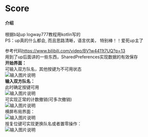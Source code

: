 # Score

#### 介绍
根据b站up logway777教程用kotlin写的  
PS：up真的什么都会, 而且思路清晰，语言优美， 特别棒！！爱死up主了  

参考代码<https://www.bilibili.com/video/BV1w4411t7UQ?p=13>  
用到了up后面讲的一些东西，SharedPreferences实现数据的有效保存  
**开始界面：**  
可输入双方队名，其他按键为不可用状态  
![输入图片说明](https://images.gitee.com/uploads/images/2020/0626/210306_232c210a_7548047.png "屏幕截图.png")  
**输入双方队名：**  
此时确定按键可用  
![输入图片说明](https://images.gitee.com/uploads/images/2020/0626/210340_ed9a0506_7548047.png "屏幕截图.png")  
可实现正常的计数撤销(可多次撤销)  
![输入图片说明](https://images.gitee.com/uploads/images/2020/0626/210356_55036bc6_7548047.png "屏幕截图.png")  
横屏布局界面：  
![输入图片说明](https://images.gitee.com/uploads/images/2020/0626/210412_fa7145d1_7548047.png "屏幕截图.png")  
按复位键可实现更换队名或者置零操作：   
![输入图片说明](https://images.gitee.com/uploads/images/2020/0626/210424_fdf36d70_7548047.png "屏幕截图.png")
